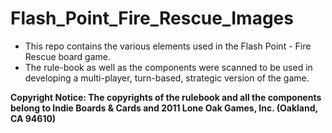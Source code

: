 # Flash_Point_Fire_Rescue_Images

- This repo contains the various elements used in the Flash Point - Fire Rescue board game. 
- The rule-book as well as the components were scanned to be used in developing a multi-player, turn-based, strategic version of the game. 

**Copyright Notice: 
The copyrights of the rulebook and all the components belong to Indie Boards & Cards and 2011 Lone Oak Games, Inc. (Oakland, CA 94610)**

